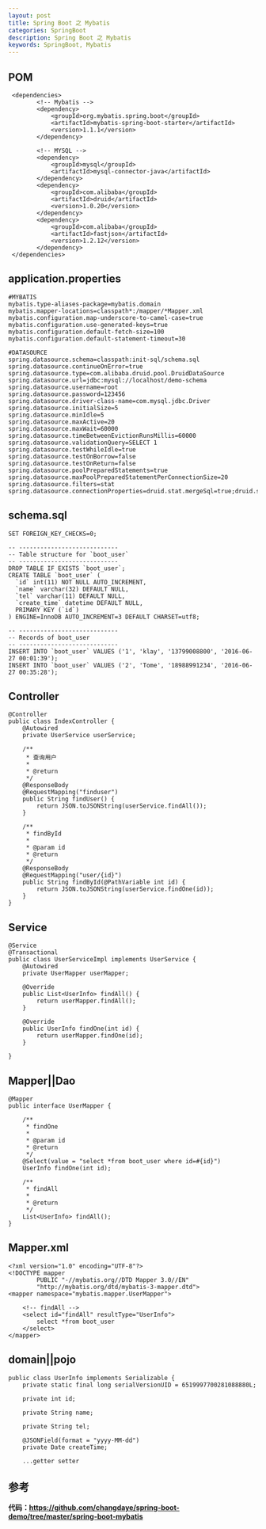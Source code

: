 ```yaml
---
layout: post
title: Spring Boot 之 Mybatis
categories: SpringBoot
description: Spring Boot 之 Mybatis
keywords: SpringBoot, Mybatis
---
```

## POM

	 <dependencies>
	        <!-- Mybatis -->
	        <dependency>
	            <groupId>org.mybatis.spring.boot</groupId>
	            <artifactId>mybatis-spring-boot-starter</artifactId>
	            <version>1.1.1</version>
	        </dependency>
	       
	        <!-- MYSQL -->
	        <dependency>
	            <groupId>mysql</groupId>
	            <artifactId>mysql-connector-java</artifactId>
	        </dependency>
	        <dependency>
	            <groupId>com.alibaba</groupId>
	            <artifactId>druid</artifactId>
	            <version>1.0.20</version>
	        </dependency>
	        <dependency>
	            <groupId>com.alibaba</groupId>
	            <artifactId>fastjson</artifactId>
	            <version>1.2.12</version>
	        </dependency>
	 </dependencies>
	 
	 
	
## application.properties

	#MYBATIS
	mybatis.type-aliases-package=mybatis.domain
	mybatis.mapper-locations=classpath*:/mapper/*Mapper.xml
	mybatis.configuration.map-underscore-to-camel-case=true
	mybatis.configuration.use-generated-keys=true
	mybatis.configuration.default-fetch-size=100
	mybatis.configuration.default-statement-timeout=30
	
	#DATASOURCE
	spring.datasource.schema=classpath:init-sql/schema.sql
	spring.datasource.continueOnError=true
	spring.datasource.type=com.alibaba.druid.pool.DruidDataSource
	spring.datasource.url=jdbc:mysql://localhost/demo-schema
	spring.datasource.username=root
	spring.datasource.password=123456
	spring.datasource.driver-class-name=com.mysql.jdbc.Driver
	spring.datasource.initialSize=5
	spring.datasource.minIdle=5
	spring.datasource.maxActive=20
	spring.datasource.maxWait=60000
	spring.datasource.timeBetweenEvictionRunsMillis=60000
	spring.datasource.validationQuery=SELECT 1
	spring.datasource.testWhileIdle=true
	spring.datasource.testOnBorrow=false
	spring.datasource.testOnReturn=false
	spring.datasource.poolPreparedStatements=true
	spring.datasource.maxPoolPreparedStatementPerConnectionSize=20
	spring.datasource.filters=stat
	spring.datasource.connectionProperties=druid.stat.mergeSql=true;druid.stat.slowSqlMillis=5000
	
	
## schema.sql

	SET FOREIGN_KEY_CHECKS=0;
	
	-- ----------------------------
	-- Table structure for `boot_user`
	-- ----------------------------
	DROP TABLE IF EXISTS `boot_user`;
	CREATE TABLE `boot_user` (
	  `id` int(11) NOT NULL AUTO_INCREMENT,
	  `name` varchar(32) DEFAULT NULL,
	  `tel` varchar(11) DEFAULT NULL,
	  `create_time` datetime DEFAULT NULL,
	  PRIMARY KEY (`id`)
	) ENGINE=InnoDB AUTO_INCREMENT=3 DEFAULT CHARSET=utf8;
	
	-- ----------------------------
	-- Records of boot_user
	-- ----------------------------
	INSERT INTO `boot_user` VALUES ('1', 'klay', '13799008800', '2016-06-27 00:01:39');
	INSERT INTO `boot_user` VALUES ('2', 'Tome', '18988991234', '2016-06-27 00:35:28');
	
	
## Controller
		
	@Controller
	public class IndexController {
	    @Autowired
	    private UserService userService;
	
	    /**
	     * 查询用户
	     *
	     * @return
	     */
	    @ResponseBody
	    @RequestMapping("finduser")
	    public String findUser() {
	        return JSON.toJSONString(userService.findAll());
	    }
	
	    /**
	     * findById
	     *
	     * @param id
	     * @return
	     */
	    @ResponseBody
	    @RequestMapping("user/{id}")
	    public String findById(@PathVariable int id) {
	        return JSON.toJSONString(userService.findOne(id));
	    }
	}
	
	
## Service

	@Service
    @Transactional
    public class UserServiceImpl implements UserService {
        @Autowired
        private UserMapper userMapper;
    
        @Override
        public List<UserInfo> findAll() {
            return userMapper.findAll();
        }
    
        @Override
        public UserInfo findOne(int id) {
            return userMapper.findOne(id);
        }
    
    }
	
	
## Mapper||Dao


	@Mapper
	public interface UserMapper {
	
	    /**
	     * findOne
	     *
	     * @param id
	     * @return
	     */
	    @Select(value = "select *from boot_user where id=#{id}")
	    UserInfo findOne(int id);
	
	    /**
	     * findAll
	     *
	     * @return
	     */
	    List<UserInfo> findAll();
	}
	
	
## Mapper.xml

	<?xml version="1.0" encoding="UTF-8"?>
	<!DOCTYPE mapper
	        PUBLIC "-//mybatis.org//DTD Mapper 3.0//EN"
	        "http://mybatis.org/dtd/mybatis-3-mapper.dtd">
	<mapper namespace="mybatis.mapper.UserMapper">
	
	    <!-- findAll -->
	    <select id="findAll" resultType="UserInfo">
	        select *from boot_user
	    </select>
	</mapper>
	
## domain||pojo
	
	public class UserInfo implements Serializable {
	    private static final long serialVersionUID = 6519997700281088880L;
	
	    private int id;
	
	    private String name;
	
	    private String tel;
	
	    @JSONField(format = "yyyy-MM-dd")
	    private Date createTime;
	    
	    ...getter setter
	    
	    
## 参考

**代码：https://github.com/changdaye/spring-boot-demo/tree/master/spring-boot-mybatis**